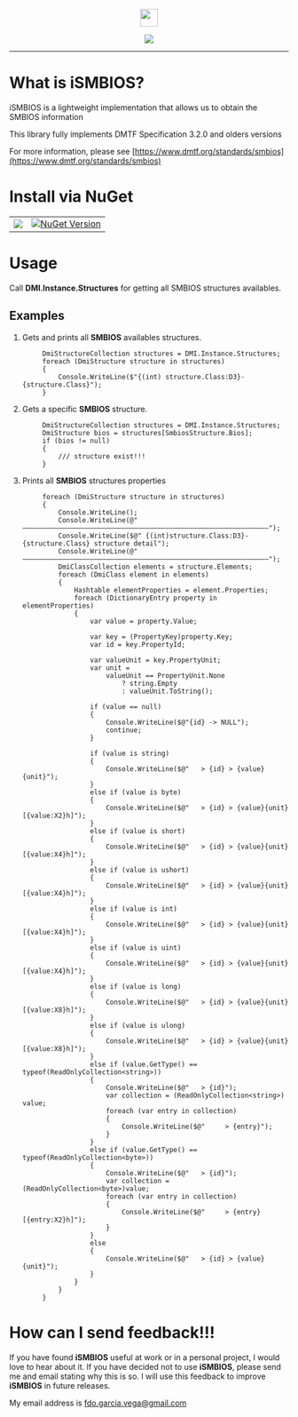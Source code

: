 ﻿<p align="center">
  <img src="https://cdn.rawgit.com/iAJTin/iSMBIOS/master/nuget/iSMBIOS.png"  
       height="32">
</p>
<p align="center">
  <a href="https://github.com/iAJTin/iSMBIOS">
    <img src="https://img.shields.io/badge/iTin-iSMBIOS-green.svg?style=flat"/>
  </a>
</p>

***

# What is iSMBIOS?
iSMBIOS is a lightweight implementation that allows us to obtain the SMBIOS information

This library fully implements DMTF Specification 3.2.0 and olders versions

For more information, please see [https://www.dmtf.org/standards/smbios](https://www.dmtf.org/standards/smbios)

# Install via NuGet

<table>
  <tr>
    <td>
      <a href="https://github.com/iAJTin/iSMBIOS/tree/master/src/iTin.Core.Hardware">
        <img src="https://img.shields.io/badge/-iSMBIOS-green.svg?style=flat"/>
      </a>
    </td>
    <td>
      <a href="https://www.nuget.org/packages/iSMBIOS/">
        <img alt="NuGet Version" 
             src="https://img.shields.io/nuget/v/iSMBIOS.svg" /> 
      </a>
    </td>  
  </tr>
</table>

# Usage

Call **DMI.Instance.Structures** for getting all SMBIOS structures availables.

## Examples

1. Gets and prints all **SMBIOS** availables structures.


            DmiStructureCollection structures = DMI.Instance.Structures;
            foreach (DmiStructure structure in structures)
            {
                Console.WriteLine($"{(int) structure.Class:D3}-{structure.Class}");
            }

2. Gets a specific **SMBIOS** structure.


            DmiStructureCollection structures = DMI.Instance.Structures;
            DmiStructure bios = structures[SmbiosStructure.Bios];
            if (bios != null)
            {
                /// structure exist!!!
            }

3. Prints all **SMBIOS** structures properties


            foreach (DmiStructure structure in structures)
            {
                Console.WriteLine();
                Console.WriteLine(@" ——————————————————————————————————————————————————————————————");
                Console.WriteLine($@" {(int)structure.Class:D3}-{structure.Class} structure detail");
                Console.WriteLine(@" ——————————————————————————————————————————————————————————————");
                DmiClassCollection elements = structure.Elements;
                foreach (DmiClass element in elements)
                {
                    Hashtable elementProperties = element.Properties;
                    foreach (DictionaryEntry property in elementProperties)
                    {
                        var value = property.Value;

                        var key = (PropertyKey)property.Key;
                        var id = key.PropertyId;

                        var valueUnit = key.PropertyUnit;
                        var unit =
                            valueUnit == PropertyUnit.None
                                ? string.Empty
                                : valueUnit.ToString();

                        if (value == null)
                        {
                            Console.WriteLine($@"{id} -> NULL");
                            continue;
                        }

                        if (value is string)
                        {
                            Console.WriteLine($@"   > {id} > {value}{unit}");
                        }
                        else if (value is byte)
                        {
                            Console.WriteLine($@"   > {id} > {value}{unit} [{value:X2}h]");
                        }
                        else if (value is short)
                        {
                            Console.WriteLine($@"   > {id} > {value}{unit} [{value:X4}h]");
                        }
                        else if (value is ushort)
                        {
                            Console.WriteLine($@"   > {id} > {value}{unit} [{value:X4}h]");
                        }
                        else if (value is int)
                        {
                            Console.WriteLine($@"   > {id} > {value}{unit} [{value:X4}h]");
                        }
                        else if (value is uint)
                        {
                            Console.WriteLine($@"   > {id} > {value}{unit} [{value:X4}h]");
                        }
                        else if (value is long)
                        {
                            Console.WriteLine($@"   > {id} > {value}{unit} [{value:X8}h]");
                        }
                        else if (value is ulong)
                        {
                            Console.WriteLine($@"   > {id} > {value}{unit} [{value:X8}h]");
                        }
                        else if (value.GetType() == typeof(ReadOnlyCollection<string>))
                        {
                            Console.WriteLine($@"   > {id}");
                            var collection = (ReadOnlyCollection<string>) value;
                            foreach (var entry in collection)
                            {
                                Console.WriteLine($@"     > {entry}");
                            }
                        }
                        else if (value.GetType() == typeof(ReadOnlyCollection<byte>))
                        {
                            Console.WriteLine($@"   > {id}");
                            var collection = (ReadOnlyCollection<byte>)value;
                            foreach (var entry in collection)
                            {
                                Console.WriteLine($@"     > {entry} [{entry:X2}h]");
                            }
                        }
                        else
                        {
                            Console.WriteLine($@"   > {id} > {value}{unit}");
                        }
                    }
                }
            }

# How can I send feedback!!!

If you have found **iSMBIOS** useful at work or in a personal project, I would love to hear about it. If you have decided not to use **iSMBIOS**, please send me and email stating why this is so. I will use this feedback to improve **iSMBIOS** in future releases.

My email address is fdo.garcia.vega@gmail.com
